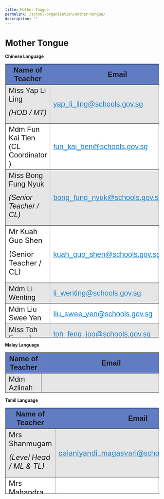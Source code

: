```yaml
---
title: Mother Tongue
permalink: /school-organisation/mother-tongue/
description: ""
---
```

Mother Tongue
=============

**Chinese Language**

<table border="1" style="box-sizing: inherit; border-collapse: collapse; border-spacing: 0px; max-width: 100%; height: 894px; width: 932px;"><tbody style="box-sizing: inherit;"><tr style="box-sizing: inherit; background: rgb(96, 125, 196); height: 39.5382px;"><td style="box-sizing: inherit; padding: 5px 10px; height: 39.5382px; text-align: center; width: 357px;"><span style="box-sizing: inherit; font-size: 18pt; font-family: arial, helvetica, sans-serif;"><strong style="box-sizing: inherit; font-weight: bold;">Name of Teacher</strong></span></td><td style="box-sizing: inherit; padding: 5px 10px; height: 39.5382px; text-align: center; width: 575px;"><span style="box-sizing: inherit; font-size: 18pt; font-family: arial, helvetica, sans-serif;"><strong style="box-sizing: inherit; font-weight: bold;">Email</strong></span></td></tr><tr style="box-sizing: inherit; background: rgb(230, 230, 230); height: 44px;"><td style="box-sizing: inherit; padding: 5px 10px; height: 44px; width: 357px;"><span style="box-sizing: inherit; font-family: arial, helvetica, sans-serif; font-size: 18pt;">Miss Yap Li Ling</span><p style="box-sizing: inherit; font-size: 1em;"></p><p style="box-sizing: inherit; font-size: 1em;"><span style="box-sizing: inherit; font-size: 18pt;"><em style="box-sizing: inherit;"><span style="box-sizing: inherit; font-family: arial, helvetica, sans-serif;">(HOD / MT)</span></em></span></p></td><td style="box-sizing: inherit; padding: 5px 10px; height: 44px; width: 575px;"><a href="mailto:yap_li_ling@schools.gov.sg" style="box-sizing: inherit; background-color: transparent; transition: all 0.25s ease-in-out 0s; text-decoration: underline; color: rgb(27, 131, 211);"><span style="box-sizing: inherit; font-family: arial, helvetica, sans-serif; font-size: 18pt;">yap_li_ling@schools.gov.sg</span></a></td></tr><tr style="box-sizing: inherit; background: rgb(255, 255, 255); height: 21px;"><td style="box-sizing: inherit; padding: 5px 10px; height: 21px; width: 357px;"><span style="box-sizing: inherit; font-family: arial, helvetica, sans-serif; font-size: 18pt;">Mdm Fun Kai Tien (CL Coordinator )</span></td><td style="box-sizing: inherit; padding: 5px 10px; height: 21px; width: 575px;"><a href="mailto:fun_kai_tien@schools.gov.sg" style="box-sizing: inherit; background-color: transparent; transition: all 0.25s ease-in-out 0s; text-decoration: underline; color: rgb(27, 131, 211);"><span style="box-sizing: inherit; font-family: arial, helvetica, sans-serif; font-size: 18pt; font-weight: inherit;">fun_kai_tien@schools.gov.sg</span></a></td></tr><tr style="box-sizing: inherit; background: rgb(230, 230, 230); height: 44px;"><td style="box-sizing: inherit; padding: 5px 10px; height: 44px; width: 357px;"><span style="box-sizing: inherit; font-family: arial, helvetica, sans-serif; font-size: 18pt;">Miss Bong Fung Nyuk</span><p style="box-sizing: inherit; font-size: 1em;"></p><p style="box-sizing: inherit; font-size: 1em;"><span style="box-sizing: inherit; font-size: 18pt;"><em style="box-sizing: inherit;"><span style="box-sizing: inherit; font-family: arial, helvetica, sans-serif;">(Senior Teacher / CL)</span></em></span></p></td><td style="box-sizing: inherit; padding: 5px 10px; height: 44px; width: 575px;"><a href="mailto:bong_fung_nyuk@schools.gov.sg" style="box-sizing: inherit; background-color: transparent; transition: all 0.25s ease-in-out 0s; text-decoration: underline; color: rgb(27, 131, 211);"><span style="box-sizing: inherit; font-family: arial, helvetica, sans-serif; font-size: 18pt;">bong_fung_nyuk@schools.gov.sg</span></a></td></tr><tr style="box-sizing: inherit; background: rgb(255, 255, 255); height: 21px;"><td style="box-sizing: inherit; padding: 5px 10px; height: 21px; width: 357px;"><span style="box-sizing: inherit; font-size: 18pt;">Mr Kuah Guo Shen</span><p style="box-sizing: inherit; font-size: 1em;"></p><p style="box-sizing: inherit; font-size: 1em;"><span style="box-sizing: inherit; font-size: 18pt;">(Senior Teacher / CL)</span></p></td><td style="box-sizing: inherit; padding: 5px 10px; height: 21px; width: 575px;"><a href="mailto:kuah_guo_shen@schools.gov.sg" style="box-sizing: inherit; background-color: transparent; transition: all 0.25s ease-in-out 0s; text-decoration: underline; color: rgb(27, 131, 211);"><span style="box-sizing: inherit; font-family: arial, helvetica, sans-serif; font-size: 18pt;">kuah_guo_shen@schools.gov.sg</span></a></td></tr><tr style="box-sizing: inherit; background: rgb(230, 230, 230); height: 21px;"><td style="box-sizing: inherit; padding: 5px 10px; height: 21px; width: 357px;"><span style="box-sizing: inherit; font-family: arial, helvetica, sans-serif; font-size: 18pt;">Mdm Li Wenting&nbsp;</span></td><td style="box-sizing: inherit; padding: 5px 10px; height: 21px; width: 575px;"><a href="mailto:li_wenting@schools.gov.sg" style="box-sizing: inherit; background-color: transparent; transition: all 0.25s ease-in-out 0s; text-decoration: underline; color: rgb(27, 131, 211);"><span style="box-sizing: inherit; font-family: arial, helvetica, sans-serif; font-size: 18pt;">li_wenting@schools.gov.sg</span></a></td></tr><tr style="box-sizing: inherit; background: rgb(255, 255, 255); height: 21px;"><td style="box-sizing: inherit; padding: 5px 10px; height: 21px; width: 357px;"><span style="box-sizing: inherit; font-family: arial, helvetica, sans-serif; font-size: 18pt;">Mdm Liu Swee Yen</span></td><td style="box-sizing: inherit; padding: 5px 10px; height: 21px; width: 575px;"><a href="mailto:liu_swee_yen@schools.gov.sg" style="box-sizing: inherit; background-color: transparent; transition: all 0.25s ease-in-out 0s; text-decoration: underline; color: rgb(27, 131, 211);"><span style="box-sizing: inherit; font-size: 18pt;">liu_swee_yen@<span style="box-sizing: inherit; font-family: arial, helvetica, sans-serif; font-size: 18pt;">schools.gov.sg</span></span></a></td></tr><tr style="box-sizing: inherit; background: rgb(230, 230, 230); height: 21px;"><td style="box-sizing: inherit; padding: 5px 10px; height: 21px; width: 357px;"><span style="box-sizing: inherit; font-family: arial, helvetica, sans-serif; font-size: 18pt;">Miss Toh Feng Joo</span></td><td style="box-sizing: inherit; padding: 5px 10px; height: 21px; width: 575px;"><a href="mailto:toh_feng_joo@schools.gov.sg" style="box-sizing: inherit; background-color: transparent; transition: all 0.25s ease-in-out 0s; text-decoration: underline; color: rgb(27, 131, 211);"><span style="box-sizing: inherit; font-family: arial, helvetica, sans-serif; font-size: 18pt;">toh_feng_joo@schools.gov.sg</span></a></td></tr><tr style="box-sizing: inherit; background: rgb(255, 255, 255); height: 26px;"><td style="box-sizing: inherit; padding: 5px 10px; height: 26px; width: 357px;"><span style="box-sizing: inherit; font-family: arial, helvetica, sans-serif; font-size: 18pt;">Mdm Wang Xiao Hua&nbsp;&nbsp;</span></td><td style="box-sizing: inherit; padding: 5px 10px; height: 26px; width: 575px;"><a href="mailto:wang_xiaohua@schools.gov.sg" style="box-sizing: inherit; background-color: transparent; transition: all 0.25s ease-in-out 0s; text-decoration: underline; color: rgb(27, 131, 211);"><span style="box-sizing: inherit; font-family: arial, helvetica, sans-serif; font-size: 18pt;">wang_xiaohua@schools.gov.sg</span></a></td></tr><tr style="box-sizing: inherit; background: rgb(230, 230, 230); height: 21px;"><td style="box-sizing: inherit; padding: 5px 10px; height: 21px; width: 357px;"><span style="box-sizing: inherit; font-family: arial, helvetica, sans-serif; font-size: 18pt;">Mdm Guan Jiajia</span></td><td style="box-sizing: inherit; padding: 5px 10px; height: 21px; width: 575px;"><a href="mailto:guan_jiajia@schools.gov.sg" style="box-sizing: inherit; background-color: transparent; transition: all 0.25s ease-in-out 0s; text-decoration: underline; color: rgb(27, 131, 211);"><span style="box-sizing: inherit; font-family: arial, helvetica, sans-serif; font-size: 18pt;">guan_jiajia@schools.gov.sg</span></a></td></tr><tr style="box-sizing: inherit; background: rgb(255, 255, 255); height: 21px;"><td style="box-sizing: inherit; padding: 5px 10px; height: 21px; width: 357px;"><span style="box-sizing: inherit; font-family: arial, helvetica, sans-serif; font-size: 18pt;">Mdm Yang Xu</span></td><td style="box-sizing: inherit; padding: 5px 10px; height: 21px; width: 575px;"><a href="mailto:yang_xu@schools.gov.sg" style="box-sizing: inherit; background-color: transparent; transition: all 0.25s ease-in-out 0s; text-decoration: underline; color: rgb(27, 131, 211);"><span style="box-sizing: inherit; font-family: arial, helvetica, sans-serif; font-size: 18pt;">yang_xu@schools.gov.sg</span></a></td></tr><tr style="box-sizing: inherit; background: rgb(230, 230, 230); height: 21px;"><td style="box-sizing: inherit; padding: 5px 10px; height: 21px; width: 357px;"><span style="box-sizing: inherit; font-family: arial, helvetica, sans-serif; font-size: 18pt;">Mr Gary Tang</span></td><td style="box-sizing: inherit; padding: 5px 10px; height: 21px; width: 575px;"><a href="mailto:tang_kia_miang_gary@schools.gov.sg" style="box-sizing: inherit; background-color: transparent; transition: all 0.25s ease-in-out 0s; text-decoration: underline; color: rgb(27, 131, 211);"><span style="box-sizing: inherit; font-family: arial, helvetica, sans-serif; font-size: 18pt;">tang_kia_miang_gary@schools.gov.sg</span></a></td></tr><tr style="box-sizing: inherit; background: rgb(255, 255, 255); height: 21px;"><td style="box-sizing: inherit; padding: 5px 10px; height: 21px; width: 357px;"><span style="box-sizing: inherit; font-family: arial, helvetica, sans-serif; font-size: 18pt;">Mdm Teh Swee Sing</span></td><td style="box-sizing: inherit; padding: 5px 10px; height: 21px; width: 575px;"><a href="mailto:teh_swee_sing@schools.gov.sg" style="box-sizing: inherit; background-color: transparent; transition: all 0.25s ease-in-out 0s; text-decoration: underline; color: rgb(27, 131, 211);"><span style="box-sizing: inherit; font-family: arial, helvetica, sans-serif; font-size: 18pt;">teh_swee_sing@schools.gov.sg</span></a></td></tr><tr style="box-sizing: inherit; background: rgb(230, 230, 230); height: 21px;"><td style="box-sizing: inherit; padding: 5px 10px; height: 21px; width: 357px;"><span style="box-sizing: inherit; font-family: arial, helvetica, sans-serif; font-size: 18pt;">Miss Shek Yan Yee</span></td><td style="box-sizing: inherit; padding: 5px 10px; height: 21px; width: 575px;"><a href="mailto:shek_yan_yee@schools.gov.sg" style="box-sizing: inherit; background-color: transparent; transition: all 0.25s ease-in-out 0s; text-decoration: underline; color: rgb(27, 131, 211);"><span style="box-sizing: inherit; font-family: arial, helvetica, sans-serif; font-size: 18pt;">shek_yan_yee@schools.gov.sg</span></a></td></tr><tr style="box-sizing: inherit; background: rgb(255, 255, 255); height: 21px;"><td style="box-sizing: inherit; padding: 5px 10px; height: 21px; width: 357px;"><span style="box-sizing: inherit; font-family: arial, helvetica, sans-serif; font-size: 18pt;">Mdm Priscilla Wong</span></td><td style="box-sizing: inherit; padding: 5px 10px; height: 21px; width: 575px;"><a href="mailto:wong_pei_xin_priscilla@schools.gov.sg" style="box-sizing: inherit; background-color: transparent; transition: all 0.25s ease-in-out 0s; text-decoration: underline; color: rgb(27, 131, 211);"><span style="box-sizing: inherit; font-family: arial, helvetica, sans-serif; font-size: 18pt;">wong_pei_xin_priscilla@schools.gov.sg</span></a></td></tr><tr style="box-sizing: inherit; background: rgb(230, 230, 230); height: 21px;"><td style="box-sizing: inherit; padding: 5px 10px; height: 21px; width: 357px;"><span style="box-sizing: inherit; font-size: 18pt;">Mdm Bai Yi Meng</span></td><td style="box-sizing: inherit; padding: 5px 10px; height: 21px; width: 575px;"><a href="mailto:bai_yimeng@schools.gov.sg" style="box-sizing: inherit; background-color: transparent; transition: all 0.25s ease-in-out 0s; text-decoration: underline; color: rgb(27, 131, 211);"><span style="box-sizing: inherit; font-size: 18pt;">bai_yimeng@<span style="box-sizing: inherit; font-family: arial, helvetica, sans-serif; font-size: 18pt;">schools.gov.sg</span></span></a></td></tr><tr style="box-sizing: inherit; background: rgb(255, 255, 255); height: 21px;"><td style="box-sizing: inherit; padding: 5px 10px; height: 21px; width: 357px;"><span style="box-sizing: inherit; font-family: arial, helvetica, sans-serif; font-size: 18pt;">Mdm Zhao Tingyan</span></td><td style="box-sizing: inherit; padding: 5px 10px; height: 21px; width: 575px;"><a href="mailto:zhao_tingyan@schools.gov.sg" style="box-sizing: inherit; background-color: transparent; transition: all 0.25s ease-in-out 0s; text-decoration: underline; color: rgb(27, 131, 211);"><span style="box-sizing: inherit; font-size: 18pt;">zhao_tingyan@<span style="box-sizing: inherit; font-family: arial, helvetica, sans-serif; font-size: 18pt;">schools.gov.sg</span></span></a></td></tr></tbody></table>

**Malay Language**

<table border="1" width="971" style="box-sizing: inherit; border-collapse: collapse; border-spacing: 0px; max-width: 100%; height: 130px; width: 856.333px;"><tbody style="box-sizing: inherit;"><tr style="box-sizing: inherit; background: rgb(96, 125, 196); height: 34px;"><td style="box-sizing: inherit; padding: 5px 10px; text-align: center; height: 34px; width: 398.219px;"><span style="box-sizing: inherit; font-family: arial, helvetica, sans-serif; font-size: 18pt;"><strong style="box-sizing: inherit; font-weight: bold;">Name of Teacher</strong></span></td><td style="box-sizing: inherit; padding: 5px 10px; text-align: center; height: 34px; width: 457.115px;"><span style="box-sizing: inherit; font-family: arial, helvetica, sans-serif; font-size: 18pt;"><strong style="box-sizing: inherit; font-weight: bold;">Email</strong></span></td></tr><tr style="box-sizing: inherit; background: rgb(230, 230, 230); height: 18.1875px;"><td style="box-sizing: inherit; padding: 5px 10px; height: 10px; width: 398.219px;"><span style="box-sizing: inherit; font-family: arial, helvetica, sans-serif; font-size: 18pt;">Mdm Azlinah Bte Dakarlan</span><p style="box-sizing: inherit; font-size: 1em;"></p><p style="box-sizing: inherit; font-size: 1em;"><span style="box-sizing: inherit; font-size: 18pt;"><em style="box-sizing: inherit;"><span style="box-sizing: inherit; font-family: arial, helvetica, sans-serif;">(HOD / CCE)</span></em></span></p></td><td style="box-sizing: inherit; padding: 5px 10px; height: 10px; width: 457.115px;"><a href="mailto:azlinah_dakarlan@schools.gov.sg" style="box-sizing: inherit; background-color: transparent; transition: all 0.25s ease-in-out 0s; text-decoration: underline; color: rgb(27, 131, 211);"><span style="box-sizing: inherit; font-family: arial, helvetica, sans-serif; font-size: 18pt;">azlinah_dakarlan@schools.gov.sg</span></a></td></tr><tr style="box-sizing: inherit; background: rgb(255, 255, 255); height: 44px;"><td style="box-sizing: inherit; padding: 5px 10px; height: 44px; width: 398.219px;"><span style="box-sizing: inherit; font-family: arial, helvetica, sans-serif; font-size: 18pt;">Mdm Siti Fatimah</span><p style="box-sizing: inherit; font-size: 1em;"></p><p style="box-sizing: inherit; font-size: 1em;"><span style="box-sizing: inherit; font-family: arial, helvetica, sans-serif; font-size: 18pt;">(<em style="box-sizing: inherit;">Senior Teacher / ML)</em></span></p></td><td style="box-sizing: inherit; padding: 5px 10px; height: 44px; width: 457.115px;"><a href="mailto:siti_fatimah_omar_bakri@schools.gov.sg" style="box-sizing: inherit; background-color: transparent; transition: all 0.25s ease-in-out 0s; text-decoration: underline; color: rgb(27, 131, 211);"><span style="box-sizing: inherit; font-family: arial, helvetica, sans-serif; font-size: 18pt;">siti_fatimah_omar_bakri@schools.gov.sg</span></a></td></tr><tr style="box-sizing: inherit; background: rgb(230, 230, 230); height: 21px;"><td style="box-sizing: inherit; padding: 5px 10px; height: 21px; width: 398.219px;"><span style="box-sizing: inherit; font-family: arial, helvetica, sans-serif; font-size: 18pt;">Mdm Zarina Bte Kamaron</span></td><td style="box-sizing: inherit; padding: 5px 10px; height: 21px; width: 457.115px;"><a href="mailto:zarina_kamaron@schools.gov.sg" style="box-sizing: inherit; background-color: transparent; transition: all 0.25s ease-in-out 0s; text-decoration: underline; color: rgb(27, 131, 211);"><span style="box-sizing: inherit; font-family: arial, helvetica, sans-serif; font-size: 18pt;">zarina_kamaron@schools.gov.sg</span></a></td></tr></tbody></table>

**Tamil Language**

<table border="1" width="967" style="box-sizing: inherit; border-collapse: collapse; border-spacing: 0px; max-width: 100%; height: 280px; width: 856.333px;"><tbody style="box-sizing: inherit;"><tr style="box-sizing: inherit; background: rgb(96, 125, 196); height: 35.9653px;"><td style="box-sizing: inherit; padding: 5px 10px; text-align: center; height: 35.9653px; width: 341.01px;"><span style="box-sizing: inherit; font-family: arial, helvetica, sans-serif; font-size: 18pt;"><strong style="box-sizing: inherit; font-weight: bold;">Name of Teacher</strong></span></td><td style="box-sizing: inherit; padding: 5px 10px; text-align: center; height: 35.9653px; width: 514.323px;"><span style="box-sizing: inherit; font-family: arial, helvetica, sans-serif; font-size: 18pt;"><strong style="box-sizing: inherit; font-weight: bold;">Email</strong></span></td></tr><tr style="box-sizing: inherit; background: rgb(230, 230, 230); height: 44px;"><td style="box-sizing: inherit; padding: 5px 10px; height: 44px; width: 341.01px;"><span style="box-sizing: inherit; font-size: 18pt;">Mrs Shanmugam</span><p style="box-sizing: inherit; font-size: 1em;"></p><p style="box-sizing: inherit; font-size: 1em;"><span style="box-sizing: inherit; font-size: 18pt;"><em style="box-sizing: inherit;">(Level Head / ML &amp; TL)</em></span></p></td><td style="box-sizing: inherit; padding: 5px 10px; height: 44px; width: 514.323px;"><a href="mailto:palaniyandi_magasvari@schools.gov.sg" style="box-sizing: inherit; background-color: transparent; transition: all 0.25s ease-in-out 0s; text-decoration: underline; color: rgb(27, 131, 211);"><span style="box-sizing: inherit; font-size: 18pt;">palaniyandi_magasvari@<span style="box-sizing: inherit; font-family: arial, helvetica, sans-serif; font-size: 18pt;">schools.gov.sg</span></span></a></td></tr><tr style="box-sizing: inherit; background: rgb(255, 255, 255); height: 44px;"><td style="box-sizing: inherit; padding: 5px 10px; height: 44px; width: 341.01px;"><span style="box-sizing: inherit; font-size: 18pt;">Mrs Mahandra</span><p style="box-sizing: inherit; font-size: 1em;"></p><p style="box-sizing: inherit; font-size: 1em;"><span style="box-sizing: inherit; font-size: 18pt;"><em style="box-sizing: inherit;">(Senior Teacher / TL)</em></span></p></td><td style="box-sizing: inherit; padding: 5px 10px; height: 44px; width: 514.323px;"><a href="mailto:s_thangachi_ammal@schools.gov.sg" style="box-sizing: inherit; background-color: transparent; transition: all 0.25s ease-in-out 0s; text-decoration: underline; color: rgb(27, 131, 211);"><span style="box-sizing: inherit; font-size: 18pt;">s_thangachi_ammal@<span style="box-sizing: inherit; font-family: arial, helvetica, sans-serif; font-size: 18pt;">schools.gov.sg</span></span></a></td></tr><tr style="box-sizing: inherit; background: rgb(230, 230, 230); height: 21px;"><td style="box-sizing: inherit; padding: 5px 10px; height: 21px; width: 341.01px;"><span style="box-sizing: inherit; font-size: 18pt;">Miss Aneesa Faruvin<br style="box-sizing: inherit;"></span><span style="box-sizing: inherit; font-size: 18pt;">(Subject Head / ICT)</span></td><td style="box-sizing: inherit; padding: 5px 10px; height: 21px; width: 514.323px;"><a href="mailto:aneesa_faruvin_mohd_ibrahim@schools.gov.sg" style="box-sizing: inherit; background-color: transparent; transition: all 0.25s ease-in-out 0s; text-decoration: underline; color: rgb(27, 131, 211);"><span style="box-sizing: inherit; font-size: 18pt;">aneesa_faruvin_mohd_ibrahim@<span style="box-sizing: inherit; font-family: arial, helvetica, sans-serif; font-size: 18pt;">schools.gov.sg</span></span></a></td></tr></tbody></table>